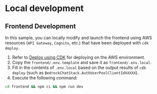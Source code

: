 # Local development

## Frontend Development

In this sample, you can locally modify and launch the frontend using AWS resources (`API Gateway`, `Cognito`, etc.) that have been deployed with `cdk deploy`.

1. Refer to [Deploy using CDK](../cdk/README.md) for deploying on the AWS environment.
2. Copy the `frontend/.env.template` and save it as `frontend/.env.local`.
3. Fill in the contents of `.env.local` based on the output results of `cdk deploy` (such as `BedrockChatStack.AuthUserPoolClientIdXXXXX`).
4. Execute the following command:

```zsh
cd frontend && npm ci && npm run dev
```